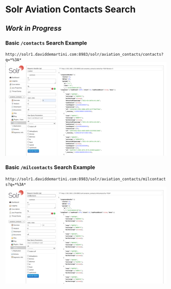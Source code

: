 # Solr Aviation Contacts Search 

## _Work in Progress_

### Basic `/contacts` Search Example
`http://solr1.daviddemartini.com:8983/solr/aviation_contacts/contacts?q=*%3A*`
![Solr Search - contacts basic](./artifacts/AviationContacts-basic-handler-query.png)

### Basic `/milcontacts` Search Example
  `http://solr1.daviddemartini.com:8983/solr/aviation_contacts/milcontacts?q=*%3A*`
![Solr Search - military contacts basic](./artifacts/AviationContacts-milcontacts-query.png)



